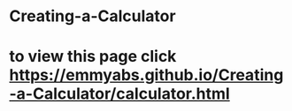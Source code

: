 # Creating-a-Calculator
# to view this page click https://emmyabs.github.io/Creating-a-Calculator/calculator.html
